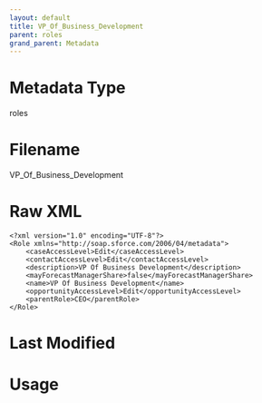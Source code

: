 ```yaml
---
layout: default
title: VP_Of_Business_Development
parent: roles
grand_parent: Metadata
---
```

# Metadata Type
roles


# Filename 
VP_Of_Business_Development


# Raw XML
```
<?xml version="1.0" encoding="UTF-8"?>
<Role xmlns="http://soap.sforce.com/2006/04/metadata">
    <caseAccessLevel>Edit</caseAccessLevel>
    <contactAccessLevel>Edit</contactAccessLevel>
    <description>VP Of Business Development</description>
    <mayForecastManagerShare>false</mayForecastManagerShare>
    <name>VP Of Business Development</name>
    <opportunityAccessLevel>Edit</opportunityAccessLevel>
    <parentRole>CEO</parentRole>
</Role>
```


# Last Modified


# Usage
